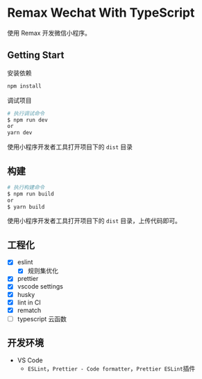 # Remax Wechat With TypeScript

使用 Remax 开发微信小程序。

## Getting Start

安装依赖

```bash
npm install
```

调试项目

```bash
# 执行调试命令
$ npm run dev
or
yarn dev
```

使用小程序开发者工具打开项目下的 `dist` 目录

## 构建

```bash
# 执行构建命令
$ npm run build
or
$ yarn build
```

使用小程序开发者工具打开项目下的 `dist` 目录，上传代码即可。

## 工程化

- [x] eslint
  - [x] 规则集优化
- [x] prettier
- [x] vscode settings
- [x] husky
- [x] lint in CI
- [x] rematch
- [ ] typescript 云函数

## 开发环境

- VS Code
  - `ESLint`，`Prettier - Code formatter`，`Prettier ESLint`插件
